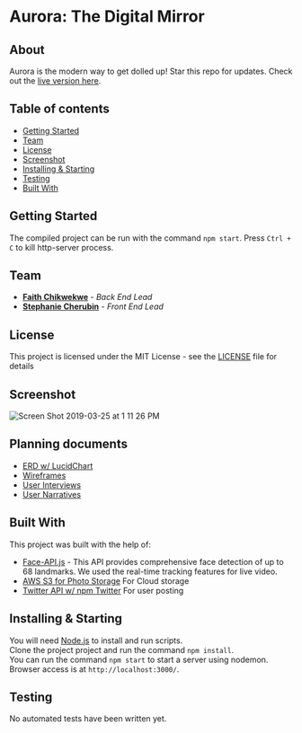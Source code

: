 # Aurora: The Digital Mirror

## About
Aurora is the modern way to get dolled up! Star this repo for updates. Check out the [live version here](auroramirror.herokuapp.com).

## Table of contents
* [Getting Started](#getting-started)
* [Team](#team)
* [License](#license)
* [Screenshot](#screenshot)
* [Installing & Starting](#installing-&-starting)
* [Testing](#testing)
* [Built With](#built-with)

## Getting Started
The compiled project can be run with the command `npm start`. Press `Ctrl + C` to kill http-server process.

## Team
* **[Faith Chikwekwe](https://github.com/fchikwekwe)** - *Back End Lead*
* **[Stephanie Cherubin](https://github.com/StephanieCherubin)** - *Front End Lead*

## License
This project is licensed under the MIT License - see the [LICENSE](https://github.com/fchikwekwe/FaceSpace/blob/dev/LICENSE) file for details

## Screenshot
![Screen Shot 2019-03-25 at 1 11 26 PM](https://user-images.githubusercontent.com/26418542/54982265-ae89c100-4f67-11e9-9441-a86d6e40248d.png)

## Planning documents
* [ERD w/ LucidChart](https://www.lucidchart.com/documents/edit/97a299c1-4228-445b-9895-d0371d1ef5b8?shared=true&)
* [Wireframes](https://xd.adobe.com/spec/6f42bbe3-f0b4-4410-5bc3-8f3a6ee04b0c-1973/)
* [User Interviews](https://docs.google.com/document/d/1bCqTNiHnvjjZIKC9UdtI-DHZo99CbpR7agNk5crk72Q/edit?usp=sharing)
* [User Narratives](https://docs.google.com/document/d/1v1B4Gf8fTLAxLSwZtnuqddWkrnEPL-8z74Y-H6S7Iqk/edit?usp=sharing)

## Built With
This project was built with the help of:
* [Face-API.js](https://github.com/justadudewhohacks/face-api.js?files=1) - This API provides comprehensive face detection of up to 68 landmarks. We used the real-time tracking features for live video.
* [AWS S3 for Photo Storage](http://aws.amazon.com) For Cloud storage
* [Twitter API w/ npm Twitter](...) For user posting

## Installing & Starting
You will need [Node.js](https://nodejs.org) to install and run scripts.<br>
Clone the project project and run the command `npm install`.<br>
You can run the command `npm start` to start a server using nodemon. <br>
Browser access is at `http://localhost:3000/`.

## Testing
No automated tests have been written yet.
